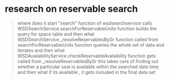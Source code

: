 # research on reservable search

> where does it start 
"search" function of wsdsearchservice calls WSDSearchService.searchForReservableUnits function builds the query for space table
> and then what 
WSDSearchService._resolveReservablesByGr function called from searchForReservableUnits function queries the whole set of data and iterates
> and then what 
WSDAvailabilityService.checkReservableAvailability function gets called from _resolveReservablesByGr
this takes care of finding out whether a particular seat is available within the searched date time 
> and then what 
if its available , it gets included in the final data set 

